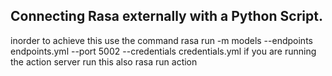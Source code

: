 ## Connecting Rasa externally with a Python Script.

inorder to achieve this use the command
rasa run -m models --endpoints endpoints.yml --port 5002 --credentials credentials.yml
if you are running the action server
run this also
rasa run action
